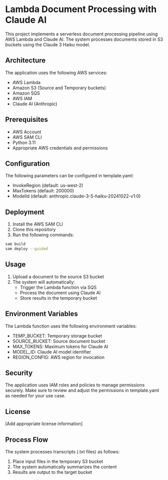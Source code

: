 # Lambda Document Processing with Claude AI

This project implements a serverless document processing pipeline using AWS Lambda and Claude AI. The system processes documents stored in S3 buckets using the Claude 3 Haiku model.

## Architecture

The application uses the following AWS services:
- AWS Lambda
- Amazon S3 (Source and Temporary buckets)
- Amazon SQS
- AWS IAM
- Claude AI (Anthropic)

## Prerequisites

- AWS Account
- AWS SAM CLI
- Python 3.11
- Appropriate AWS credentials and permissions

## Configuration

The following parameters can be configured in template.yaml:
- InvokeRegion (default: us-west-2)
- MaxTokens (default: 200000)
- ModelId (default: anthropic.claude-3-5-haiku-20241022-v1:0)

## Deployment

1. Install the AWS SAM CLI
2. Clone this repository
3. Run the following commands:
```bash
sam build
sam deploy --guided
```

## Usage

1. Upload a document to the source S3 bucket
2. The system will automatically:
   - Trigger the Lambda function via SQS
   - Process the document using Claude AI
   - Store results in the temporary bucket

## Environment Variables

The Lambda function uses the following environment variables:
- TEMP_BUCKET: Temporary storage bucket
- SOURCE_BUCKET: Source document bucket
- MAX_TOKENS: Maximum tokens for Claude AI
- MODEL_ID: Claude AI model identifier
- REGION_CONFIG: AWS region for invocation

## Security

The application uses IAM roles and policies to manage permissions securely. Make sure to review and adjust the permissions in template.yaml as needed for your use case.

## License

[Add appropriate license information]

## Process Flow

The system processes transcripts (.txt files) as follows:
1. Place input files in the temporary S3 bucket
2. The system automatically summarizes the content
3. Results are output to the target bucket
